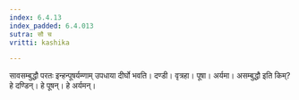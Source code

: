 ```yaml
---
index: 6.4.13
index_padded: 6.4.013
sutra: सौ च
vritti: kashika

---
```

सावसम्बुद्धौ परतः इन्हन्पूषर्यम्णाम् उपधाया दीर्घो भवति। दण्डी। वृत्रहा। पूषा। अर्यमा। असम्बुद्धौ इति किम्? हे दण्डिन्। हे पूषन्। हे अर्यमन्।